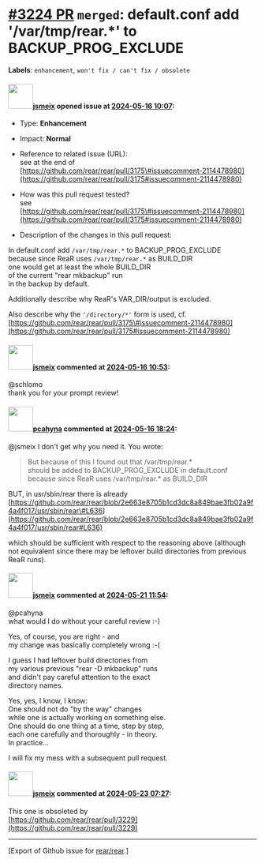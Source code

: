 [\#3224 PR](https://github.com/rear/rear/pull/3224) `merged`: default.conf add '/var/tmp/rear.\*' to BACKUP\_PROG\_EXCLUDE
==========================================================================================================================

**Labels**: `enhancement`, `won't fix / can't fix / obsolete`

#### <img src="https://avatars.githubusercontent.com/u/1788608?u=925fc54e2ce01551392622446ece427f51e2f0ce&v=4" width="50">[jsmeix](https://github.com/jsmeix) opened issue at [2024-05-16 10:07](https://github.com/rear/rear/pull/3224):

-   Type: **Enhancement**

-   Impact: **Normal**

-   Reference to related issue (URL):  
    see at the end of  
    [https://github.com/rear/rear/pull/3175\#issuecomment-2114478980](https://github.com/rear/rear/pull/3175#issuecomment-2114478980)

-   How was this pull request tested?  
    see  
    [https://github.com/rear/rear/pull/3175\#issuecomment-2114478980](https://github.com/rear/rear/pull/3175#issuecomment-2114478980)

-   Description of the changes in this pull request:

In default.conf add `/var/tmp/rear.*` to BACKUP\_PROG\_EXCLUDE  
because since ReaR uses `/var/tmp/rear.*` as BUILD\_DIR  
one would get at least the whole BUILD\_DIR  
of the current "rear mkbackup" run  
in the backup by default.

Additionally describe why ReaR's VAR\_DIR/output is excluded.

Also describe why the `'/directory/*'` form is used, cf.  
[https://github.com/rear/rear/pull/3175\#issuecomment-2114478980](https://github.com/rear/rear/pull/3175#issuecomment-2114478980)

#### <img src="https://avatars.githubusercontent.com/u/1788608?u=925fc54e2ce01551392622446ece427f51e2f0ce&v=4" width="50">[jsmeix](https://github.com/jsmeix) commented at [2024-05-16 10:53](https://github.com/rear/rear/pull/3224#issuecomment-2114888497):

@schlomo  
thank you for your prompt review!

#### <img src="https://avatars.githubusercontent.com/u/26300485?u=9105d243bc9f7ade463a3e52e8dd13fa67837158&v=4" width="50">[pcahyna](https://github.com/pcahyna) commented at [2024-05-16 18:24](https://github.com/rear/rear/pull/3224#issuecomment-2115928077):

@jsmeix I don't get why you need it. You wrote:

> But because of this I found out that /var/tmp/rear.\*  
> should be added to BACKUP\_PROG\_EXCLUDE in default.conf  
> because since ReaR uses /var/tmp/rear.\* as BUILD\_DIR

BUT, in usr/sbin/rear there is already  
[https://github.com/rear/rear/blob/2e663e8705b1cd3dc8a849bae3fb02a9f4a4f017/usr/sbin/rear\#L636](https://github.com/rear/rear/blob/2e663e8705b1cd3dc8a849bae3fb02a9f4a4f017/usr/sbin/rear#L636)

which should be sufficient with respect to the reasoning above (although
not equivalent since there may be leftover build directories from
previous ReaR runs).

#### <img src="https://avatars.githubusercontent.com/u/1788608?u=925fc54e2ce01551392622446ece427f51e2f0ce&v=4" width="50">[jsmeix](https://github.com/jsmeix) commented at [2024-05-21 11:54](https://github.com/rear/rear/pull/3224#issuecomment-2122463410):

@pcahyna  
what would I do without your careful review :-)

Yes, of course, you are right - and  
my change was basically completely wrong :-(

I guess I had leftover build directories from  
my various previous "rear -D mkbackup" runs  
and didn't pay careful attention to the exact  
directory names.

Yes, yes, I know, I know:  
One should not do "by the way" changes  
while one is actually working on something else.  
One should do one thing at a time, step by step,  
each one carefully and thoroughly - in theory.  
In practice...

I will fix my mess with a subsequent pull request.

#### <img src="https://avatars.githubusercontent.com/u/1788608?u=925fc54e2ce01551392622446ece427f51e2f0ce&v=4" width="50">[jsmeix](https://github.com/jsmeix) commented at [2024-05-23 07:27](https://github.com/rear/rear/pull/3224#issuecomment-2126414843):

This one is obsoleted by  
[https://github.com/rear/rear/pull/3229](https://github.com/rear/rear/pull/3229)

------------------------------------------------------------------------

\[Export of Github issue for
[rear/rear](https://github.com/rear/rear).\]
